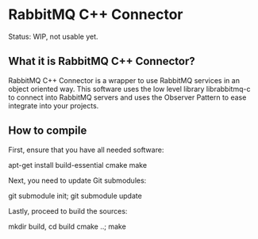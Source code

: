 # RabbitMQ C++ Connector

Status: WIP, not usable yet.

## What it is RabbitMQ C++ Connector?

RabbitMQ C++ Connector is a wrapper to use RabbitMQ services in an object oriented
way.  This software uses the low level library librabbitmq-c to connect into
RabbitMQ servers and uses the Observer Pattern to ease integrate into your projects.

## How to compile

First, ensure that you have all needed software:

  apt-get install build-essential cmake make

Next, you need to update Git submodules:

  git submodule init; git submodule update

Lastly, proceed to build the sources:

  mkdir build, cd build
  cmake ..; make

